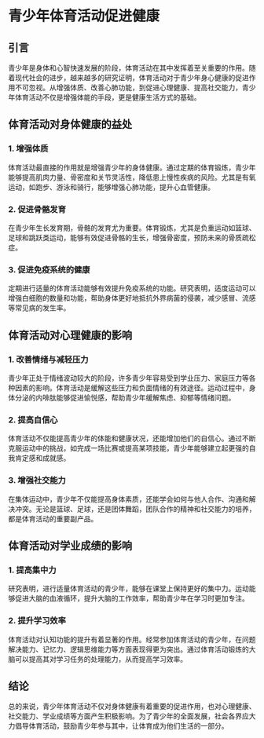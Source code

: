 # 青少年体育活动促进健康

## 引言

青少年是身体和心智快速发展的阶段，体育活动在其中发挥着至关重要的作用。随着现代社会的进步，越来越多的研究证明，体育活动对于青少年身心健康的促进作用不可忽视。从增强体质、改善心肺功能，到促进心理健康、提高社交能力，青少年体育活动不仅是增强体能的手段，更是健康生活方式的基础。

## 体育活动对身体健康的益处

### 1. 增强体质

体育活动最直接的作用就是增强青少年的身体健康。通过定期的体育锻炼，青少年能够提高肌肉力量、骨密度和关节灵活性，降低患上慢性疾病的风险。尤其是有氧运动，如跑步、游泳和骑行，能够增强心肺功能，提升心血管健康。

### 2. 促进骨骼发育

在青少年生长发育期，骨骼的发育尤为重要。体育锻炼，尤其是负重运动如篮球、足球和跳跃类运动，能够有效促进骨骼的生长，增强骨密度，预防未来的骨质疏松症。

### 3. 促进免疫系统的健康

定期进行适量的体育活动能够有效提升免疫系统的功能。研究表明，适度运动可以增强白细胞的数量和功能，帮助身体更好地抵抗外界病菌的侵袭，减少感冒、流感等常见病的发生率。

## 体育活动对心理健康的影响

### 1. 改善情绪与减轻压力

青少年正处于情绪波动较大的阶段，许多青少年容易受到学业压力、家庭压力等各种因素的影响。体育活动是缓解这些压力和负面情绪的有效途径。运动过程中，身体分泌的内啡肽能够促进愉悦感，帮助青少年缓解焦虑、抑郁等情绪问题。

### 2. 提高自信心

体育活动不仅能提高青少年的体能和健康状况，还能增加他们的自信心。通过不断克服运动中的挑战，如完成一场比赛或提高某项技能，青少年能够建立起更强的自我肯定感和成就感。

### 3. 增强社交能力

在集体运动中，青少年不仅能提高身体素质，还能学会如何与他人合作、沟通和解决冲突。无论是篮球、足球，还是团体舞蹈，团队合作的精神和社交能力的培养，都是体育活动的重要副产品。

## 体育活动对学业成绩的影响

### 1. 提高集中力

研究表明，进行适量体育活动的青少年，能够在课堂上保持更好的集中力。运动能够促进大脑的血液循环，提升大脑的工作效率，帮助青少年在学习时更加专注。

### 2. 提升学习效率

体育活动对认知功能的提升有着显著的作用。经常参加体育活动的青少年，在问题解决能力、记忆力、逻辑思维能力等方面表现得更为突出。通过体育活动锻炼的大脑可以提高其对学习任务的处理能力，从而提高学习效率。

## 结论

总的来说，青少年体育活动不仅对身体健康有着重要的促进作用，也对心理健康、社交能力、学业成绩等方面产生积极影响。为了青少年的全面发展，社会各界应大力倡导体育活动，鼓励青少年参与其中，让体育成为他们生活的一部分。
